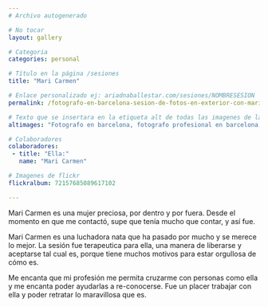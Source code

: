 ```yaml
---
# Archivo autogenerado

# No tocar
layout: gallery

# Categoria
categories: personal

# Título en la página /sesiones
title: "Mari Carmen"

# Enlace personalizado ej: ariadnaballestar.com/sesiones/NOMBRESESION
permalink: /fotografo-en-barcelona-sesion-de-fotos-en-exterior-con-mari-carmen

# Texto que se insertara en la etiqueta alt de todas las imagenes de la sesión
altimages: "Fotografo en barcelona, fotografo profesional en barcelona, sesion de fotos en barcelona, sesion de fotos individual, fotografia en exterior"

# Colaboradores
colaboradores:
 - title: "Ella:"
   name: "Mari Carmen"

# Imagenes de flickr
flickralbum: 72157685089617102

---
```

Mari Carmen es una mujer preciosa, por dentro y por fuera. Desde el momento en que me contactó, supe que tenía mucho que contar, y así fue.

Mari Carmen es una luchadora nata que ha pasado por mucho y se merece lo mejor. La sesión fue terapeutica para ella, una manera de liberarse y aceptarse tal cual es, porque tiene muchos motivos para estar orgullosa de cómo es.

Me encanta que mi profesión me permita cruzarme con personas como ella y me encanta poder ayudarlas a re-conocerse. Fue un placer trabajar con ella y poder retratar lo maravillosa que es.
